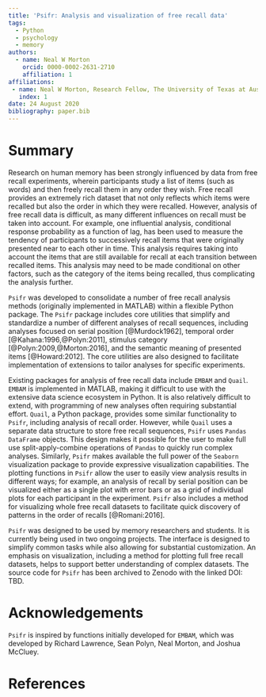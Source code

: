 ```yaml
---
title: 'Psifr: Analysis and visualization of free recall data'
tags:
  - Python
  - psychology
  - memory
authors:
  - name: Neal W Morton
    orcid: 0000-0002-2631-2710
    affiliation: 1
affiliations:
 - name: Neal W Morton, Research Fellow, The University of Texas at Austin
   index: 1
date: 24 August 2020
bibliography: paper.bib
---
```


# Summary

Research on human memory has been strongly influenced by data from free 
recall experiments, wherein participants study a list of items (such as 
words) and then freely recall them in any order they wish. 
Free recall provides an extremely rich dataset that not only reflects 
which items were recalled but also the order in which they were recalled. 
However, analysis of free recall data is difficult, as many different influences
on recall must be taken into account. 
For example, one influential analysis, conditional response probability 
as a function of lag, has been used to measure the tendency of participants 
to successively recall items that were originally presented near to each 
other in time.
This analysis requires taking into account the items that are still
available for recall at each transition between recalled items. 
This analysis may need to be made conditional on other factors, such as
the category of the items being recalled, thus complicating the
analysis further.

``Psifr`` was developed to consolidate a number of free recall analysis
methods (originally implemented in MATLAB) within a flexible Python
package. 
The ``Psifr`` package includes core utilities that simplify
and standardize a number of different analyses of recall sequences,
including analyses focused on serial position [@Murdock1962],
temporal order [@Kahana:1996,@Polyn:2011], 
stimulus category [@Polyn:2009,@Morton:2016], and the semantic meaning 
of presented items [@Howard:2012]. 
The core  utilities are also designed to facilitate implementation of 
extensions to tailor analyses for specific experiments.

Existing packages for analysis of free recall data include ``EMBAM``
and ``Quail``. ``EMBAM`` is implemented in MATLAB, making it difficult 
to use with the extensive data science ecosystem in Python. 
It is also relatively difficult to extend, with programming of new analyses 
often  requiring substantial effort. 
``Quail``, a Python package, provides some similar functionality to ``Psifr``,
including analysis of recall order. 
However, while ``Quail`` uses a separate data structure to store free 
recall sequences, ``Psifr`` uses ``Pandas`` ``DataFrame`` objects. 
This design makes it possible for the user to make full use 
split-apply-combine operations of ``Pandas`` to quickly run complex analyses. 
Similarly, ``Psifr`` makes available the full power of the ``Seaborn`` 
visualization package to provide expressive visualization capabilities. 
The plotting functions in ``Psifr`` allow the user to easily view analysis 
results in different ways; for example, an analysis of recall by serial 
position can be visualized either as a single plot with error bars or as a 
grid of individual plots for each participant in the experiment.
``Psifr`` also includes a method for visualizing whole free recall
datasets to facilitate quick discovery of patterns in
the order of recalls [@Romani:2016].

``Psifr`` was designed to be used by memory researchers and students.
It is currently being used in two ongoing projects. The interface is
designed to simplify common tasks while also allowing for substantial
customization. An emphasis on visualization, including a method for
plotting full free recall datasets, helps to support better 
understanding of complex datasets. The source code for ``Psifr`` has 
been archived to Zenodo with the linked DOI: TBD.

# Acknowledgements

``Psifr`` is inspired by functions initially developed for ``EMBAM``,
which was developed by Richard Lawrence, Sean Polyn, Neal Morton,
and Joshua McCluey.

# References
